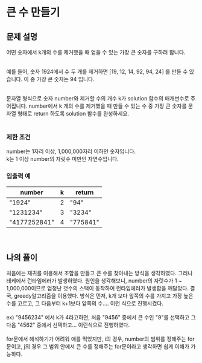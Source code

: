 # 큰 수 만들기

## 문제 설명
어떤 숫자에서 k개의 수를 제거했을 때 얻을 수 있는 가장 큰 숫자를 구하려 합니다.<br><br>

예를 들어, 숫자 1924에서 수 두 개를 제거하면 [19, 12, 14, 92, 94, 24] 를 만들 수 있습니다. 이 중 가장 큰 숫자는 94 입니다.<br><br>

문자열 형식으로 숫자 number와 제거할 수의 개수 k가 solution 함수의 매개변수로 주어집니다. number에서 k 개의 수를 제거했을 때 만들 수 있는 수 중 가장 큰 숫자를 문자열 형태로 return 하도록 solution 함수를 완성하세요.<br><br>

### 제한 조건
number는 1자리 이상, 1,000,000자리 이하인 숫자입니다.<br>
k는 1 이상 number의 자릿수 미만인 자연수입니다.<br>

### 입출력 예
| number       | k | return   |
|--------------|---|----------|
| "1924"       | 2 | "94"     |
| "1231234"    | 3 | "3234"   |
| "4177252841" | 4 | "775841" |

<br>

## 나의 풀이
처음에는 재귀를 이용해서 조합을 만들고 큰 수를 찾아내는 방식을 생각하였다. 그러나 테케에서 런타임에러가 발생하였다. 원인을 생각해보니, number의 자릿수가 1 ~ 1,000,000이므로 엄청난 갯수의 스택이 동작하여 런타임에러가 발생함을 깨달았다. 결국, greedy알고리즘을 이용했다. 방식은 먼저, k개 보다 앞쪽의 수를 가지고 가장 높은 수를 고르고, 그 다음부터 k+1보다 앞쪽의 수.... 이런 식으로 진행시켰다.<br> <br>
ex) "9456234" 에서 k가 4라고하면, 처음 "9456" 중에서 큰 수인 "9"를 선택하고 그다음 "4562" 중에서 선택하고... 이런식으로 진행하였다. <br><br>
for문에서 해석하기가 어려워 애를 먹었지만, i의 경우, number의 범위를 정해주는 for문이고, j의 경우 그 범위 안에서 큰 수를 정해주는 for문이라고 생각하면 쉽게 이해가 가능하다.
